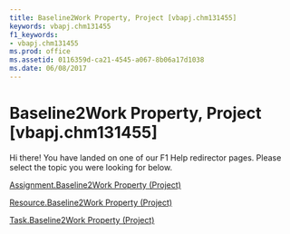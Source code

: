 ```yaml
---
title: Baseline2Work Property, Project [vbapj.chm131455]
keywords: vbapj.chm131455
f1_keywords:
- vbapj.chm131455
ms.prod: office
ms.assetid: 0116359d-ca21-4545-a067-8b06a17d1038
ms.date: 06/08/2017
---
```



# Baseline2Work Property, Project [vbapj.chm131455]

Hi there! You have landed on one of our F1 Help redirector pages. Please select the topic you were looking for below.

[Assignment.Baseline2Work Property (Project)](http://msdn.microsoft.com/library/40be106a-90ea-8240-d6ee-a485663bcbec%28Office.15%29.aspx)

[Resource.Baseline2Work Property (Project)](http://msdn.microsoft.com/library/21da8ba9-ae84-96f1-023d-c34d4cb56eef%28Office.15%29.aspx)

[Task.Baseline2Work Property (Project)](http://msdn.microsoft.com/library/e2720d77-8c82-612a-6aad-76b8c6b788ab%28Office.15%29.aspx)

